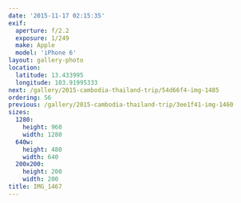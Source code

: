 ```yaml
---
date: '2015-11-17 02:15:35'
exif:
  aperture: f/2.2
  exposure: 1/249
  make: Apple
  model: 'iPhone 6'
layout: gallery-photo
location:
  latitude: 13.433995
  longitude: 103.91995333
next: /gallery/2015-cambodia-thailand-trip/54d66f4-img-1485
ordering: 56
previous: /gallery/2015-cambodia-thailand-trip/3ee1f41-img-1460
sizes:
  1280:
    height: 960
    width: 1280
  640w:
    height: 480
    width: 640
  200x200:
    height: 200
    width: 200
title: IMG_1467
---
```

